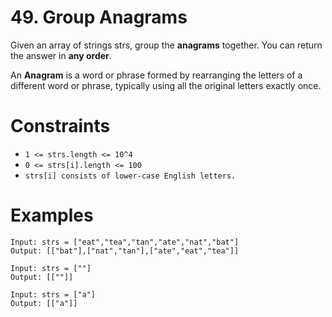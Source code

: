 # 49. Group Anagrams

Given an array of strings strs, group the **anagrams** together. You can return the answer in **any
order**.

An **Anagram** is a word or phrase formed by rearranging the letters of a different word or phrase,
typically using all the original letters exactly once.

# Constraints

- `1 <= strs.length <= 10^4`
- `0 <= strs[i].length <= 100`
- `strs[i] consists of lower-case English letters.`

# Examples

```
Input: strs = ["eat","tea","tan","ate","nat","bat"]
Output: [["bat"],["nat","tan"],["ate","eat","tea"]]
```

```
Input: strs = [""]
Output: [[""]]
```

```
Input: strs = ["a"]
Output: [["a"]]
```
